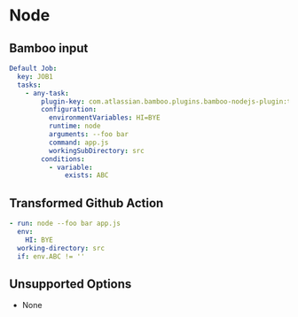 # Node

## Bamboo input

```yaml
Default Job:
  key: JOB1
  tasks:
    - any-task:
        plugin-key: com.atlassian.bamboo.plugins.bamboo-nodejs-plugin:task.builder.node
        configuration:
          environmentVariables: HI=BYE
          runtime: node
          arguments: --foo bar
          command: app.js
          workingSubDirectory: src
        conditions:
          - variable:
              exists: ABC
```

## Transformed Github Action

```yaml
- run: node --foo bar app.js
  env:
    HI: BYE
  working-directory: src
  if: env.ABC != ''
```

## Unsupported Options
- None
